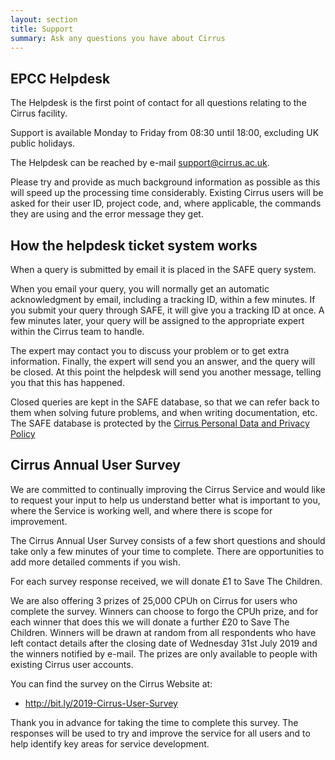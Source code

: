 ```yaml
---
layout: section
title: Support
summary: Ask any questions you have about Cirrus
---
```


## EPCC Helpdesk

The Helpdesk is the first point of contact for all questions relating
to the Cirrus facility.

Support is available Monday to Friday from
08:30 until 18:00, excluding UK public holidays.

The Helpdesk can be reached by e-mail [support@cirrus.ac.uk](mailto:support@cirrus.ac.uk).

Please try and provide as much background information as possible as this will
speed up the processing time considerably. Existing Cirrus users will be asked
for their user ID, project code, and, where applicable, the commands they are
using and the error message they get.

## How the helpdesk ticket system works

When a query is submitted by email it is placed in the SAFE query system.

When you email your query, you will normally get an automatic acknowledgment by
email, including a tracking ID, within a few minutes. If you submit your query
through SAFE, it will give you a tracking ID at once. A few minutes later,
your query will be assigned to the appropriate expert within the Cirrus team
to handle.

The expert may contact you to discuss your problem or to get extra information.
Finally, the expert will send you an answer, and the query will be closed. At
this point the helpdesk will send you another message, telling you that this has
happened.

Closed queries are kept in the SAFE database, so that we can refer back to them
when solving future problems, and when writing documentation, etc. The SAFE
database is protected by the
[Cirrus Personal Data and Privacy Policy](/about/policies/privacy.html)

## Cirrus Annual User Survey

We are committed to continually improving the Cirrus Service and would like to request your input to help us understand better what is important to you, where the Service is working well, and where there is scope for improvement.

The Cirrus Annual User Survey consists of a few short questions and should take only a few minutes of your time to complete. There are opportunities to add more detailed comments if you wish.

For each survey response received, we will donate £1 to Save The Children.

We are also offering 3 prizes of 25,000 CPUh on Cirrus for users who complete the survey. Winners can choose to forgo the CPUh prize, and for each winner that does this we will donate a further £20 to Save The Children. Winners will be drawn at random from all respondents who have left contact details after the closing date of Wednesday 31st July 2019 and the winners notified by e-mail. The prizes are only available to people with existing Cirrus user accounts.

You can find the survey on the Cirrus Website at:

* http://bit.ly/2019-Cirrus-User-Survey

Thank you in advance for taking the time to complete this survey. The responses will be used to try and improve the service for all users and to help identify key areas for service development.



